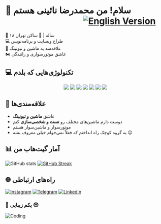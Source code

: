# 👋 سلام! من محمدرضا نائینی هستم                                                     [![English Version](https://img.shields.io/badge/🌍%20Read%20in%20English-blue)](https://github.com/MmDNaeiny/MmDNaeiny/blob/main/README_EN.md)



🎂 ۱۸ ساله | 📍 ساکن تهران  
💻 طراح وبسایت و برنامه‌نویس  
🚗 علاقه‌مند به ماشین و تیونینگ  
🏍 عاشق موتورسواری و رانندگی  



## 💻 **تکنولوژی‌هایی که بلدم**

<p align="center" style="font-family:YekanBakh-Bold.ttf">
  <img src="https://img.shields.io/badge/HTML5-E34F26?style=for-the-badge&logo=html5&logoColor=white" />
  <img src="https://img.shields.io/badge/CSS3-1572B6?style=for-the-badge&logo=css3&logoColor=white" />
  <img src="https://img.shields.io/badge/Bootstrap-563D7C?style=for-the-badge&logo=bootstrap&logoColor=white" />
  <img src="https://img.shields.io/badge/JavaScript-F7DF1E?style=for-the-badge&logo=javascript&logoColor=black" />
  <img src="https://img.shields.io/badge/jQuery-0769AD?style=for-the-badge&logo=jquery&logoColor=white" />
  <img src="https://img.shields.io/badge/MySQL-4479A1?style=for-the-badge&logo=mysql&logoColor=white" />
  <img src="https://img.shields.io/badge/PHP-777BB4?style=for-the-badge&logo=php&logoColor=white" />
</p>



## 🚗 **علاقه‌مندی‌ها**
- عاشق **ماشین و تیونینگ**
- دوست دارم ماشین‌های مختلف رو **تست و شخصی‌سازی** کنم
- موتورسوار و ماشین‌سوار هستم
- یه گروه کوچک راه انداختم که فعلاً نمی‌خوام خیلی معروف بشه 😉



## 📊 **آمار گیت‌هاب من**
![GitHub stats](https://github-readme-stats.vercel.app/api?username=yourusername&show_icons=true&theme=dark)
[![GitHub Streak](https://github-readme-streak-stats.herokuapp.com/?user=yourusername&theme=dark)](https://git.io/streak-stats)



## 🌐 **راه‌های ارتباطی**
[![Instagram](https://img.shields.io/badge/Instagram-E4405F?style=for-the-badge&logo=instagram&logoColor=white)](https://instagram.com/mmdnaeiny)
[![Telegram](https://img.shields.io/badge/Telegram-2CA5E0?style=for-the-badge&logo=telegram&logoColor=white)](https://t.me/MmDNaeiny)
[![LinkedIn](https://img.shields.io/badge/LinkedIn-0077B5?style=for-the-badge&logo=linkedin&logoColor=white)](www.linkedin.com/in/mohammadreza-naeiny-a56767294)





### 🎨 **یکم زیبایی 😎**
![Coding](https://media4.giphy.com/media/v1.Y2lkPTc5MGI3NjExZGN0c3pweGN0Nmdib3VuNGRuZmdiY3VqYzE3Z3J0dnhzeXlrYmdoeiZlcD12MV9pbnRlcm5hbF9naWZfYnlfaWQmY3Q9Zw/1zRfp0Jwsag4yPekP4/giphy.gif)
